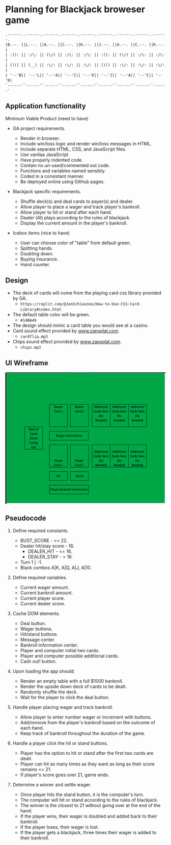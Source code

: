# Planning for Blackjack broweser game

```
.------..------..------..------..------..------..------..------..------.
|B.--. ||L.--. ||A.--. ||C.--. ||K.--. ||J.--. ||A.--. ||C.--. ||K.--. |
| :(): || :/\: || (\/) || :/\: || :/\: || :(): || (\/) || :/\: || :/\: |
| ()() || (__) || :\/: || :\/: || :\/: || ()() || :\/: || :\/: || :\/: |
| '--'B|| '--'L|| '--'A|| '--'C|| '--'K|| '--'J|| '--'A|| '--'C|| '--'K|
`------'`------'`------'`------'`------'`------'`------'`------'`------'
```

## Application functionality

Minimum Viable Product (need to have)
- GA project requirements.
    - Render in browser.
    - Include win/loss logic and render win/loss messages in HTML.
    - Include separate HTML, CSS, and JavaScript files.
    - Use vanilaa JavaScript
    - Have properly indented code.
    - Contain no un-used/commented out code.
    - Functions and variables named sensibly.
    - Coded in a consistant manner.
    - Be deployed online using GitHub pages.
- Blackjack specific requirements.
    - Shuffle deck(s) and deal cards to payer(s) and dealer.
    - Allow player to place a wager and track player's bankroll.
    - Allow player to hit or stand after each hand.
    - Dealer (AI) plays according to the rules of blackjack.
    - Display the current amount in the player's bankroll.


- Icebox items (nice to have)
    - User can choose color of "table" from default green.
    - Splitting hands.
    - Doubling down.
    - Buying insurance.
    - Hand counter.

## Design
- The deck of cards will come from the playing card css library provided by GA.
    - ```https://replit.com/@JonSchiavone/How-to-Use-CSS-Card-Library#index.html```
- The default table color will be green.
    - ```#14BA49```
- The design should mimic a card table you would see at a casino.
- Card sound effect provided by www.zapsplat.com.
    - ```cardflip.mp3```
- Chips sound effect provided by www.zapsplat.com.
    - ```chips.mp3```


## UI Wireframe

![Alt text](images/Blackjack%20Wireframe.png)


## Pseudocode

1) Define required constants.
    - BUST_SCORE - >= 22.
    - Dealer hit/stay score - 16.
        - DEALER_HIT - <= 16.
        - DEALER_STAY - > 16.
    - Turn 1 | -1.
    - Black combos A|K, A|Q, A|J, A|10.

2) Define required variables.
    - Current wager amount.
    - Current bankroll amount.
    - Current player score.
    - Current dealer score.

3) Cache DOM elements.
    - Deal  button.
    - Wager buttons.
    - Hit/stand buttons.
    - Message center.
    - Bankroll information center.
    - Player and computer initial two cards.
    - Player and computer possible additional cards.
    - Cash out! button.

4) Upon loading the app should:
    - Render an empty table with a full $1000 bankroll.
    - Render the upside down deck of cards to be dealt.
    - Randomly shuffle the deck.
    - Wait for the player to click the deal button.

5) Handle player placing wager and track bankroll.
    - Allow player to enter number wager or increment with buttons.
    - Add/remove from the player's bankroll based on the outcome of each hand.
    - Keep track of bankroll throughout the duration of the game.

6) Handle a player click the hit or stand buttons.
    - Player has the option to hit or stand after the first two cards are deatl.
    - Player can hit as many times as they want as long as their score remains <= 21.
    - If player's score goes over 21, game ends.

7) Determine a winner and settle wager.
    - Once player hits the stand button, it is the computer's turn.
    - The computer will hit or stand according to the rules of blackjack.
    - The winner is the closest to 21 without going over at the end of the hand.
    - If the player wins, their wager is doubled and added back to their bankroll.
    - If the player loses, their wager is lost.
    - If the player gets a blackjack, three times their wager is added to their bankroll.
